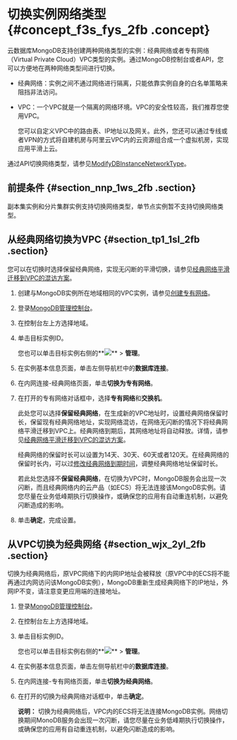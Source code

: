 # 切换实例网络类型 {#concept_f3s_fys_2fb .concept}

云数据库MongoDB支持创建两种网络类型的实例：经典网络或者专有网络（Virtual Private Cloud）VPC类型的实例。通过MongoDB控制台或者API，您可以方便地在两种网络类型间进行切换。

-   经典网络：实例之间不通过网络进行隔离，只能依靠实例自身的白名单策略来阻挡非法访问。
-   VPC：一个VPC就是一个隔离的网络环境。VPC的安全性较高，我们推荐您使用VPC。

    您可以自定义VPC中的路由表、IP地址以及网关。此外，您还可以通过专线或者VPN的方式将自建机房与阿里云VPC内的云资源组合成一个虚拟机房，实现应用平滑上云。


通过API切换网络类型，请参见[ModifyDBInstanceNetworkType](../../../../intl.zh-CN/API参考/API参考/实例管理/ModifyDBInstanceNetworkType.md#)。

## 前提条件 {#section_nnp_1ws_2fb .section}

副本集实例和分片集群实例支持切换网络类型，单节点实例暂不支持切换网络类型。

## 从经典网络切换为VPC {#section_tp1_1sl_2fb .section}

您可以在切换时选择保留经典网络，实现无闪断的平滑切换，请参见[经典网络平滑迁移到VPC的混访方案](intl.zh-CN/用户指南/网络类型/经典网络平滑迁移到VPC的混访方案.md#)。

1.  创建与MongoDB实例所在地域相同的VPC实例，请参见[创建专有网络](https://www.alibabacloud.com/help/zh/doc-detail/27710.htm)。
2.  登录[MongoDB管理控制台](https://mongodb.console.aliyun.com/#/mongodb/list)。
3.  在控制台左上方选择地域。
4.  单击目标实例ID。

    您也可以单击目标实例右侧的**![](http://static-aliyun-doc.oss-cn-hangzhou.aliyuncs.com/assets/img/6716/154087019912276_zh-CN.png)** \> **管理**。

5.  在实例基本信息页面，单击左侧导航栏中的**数据库连接**。
6.  在内网连接-经典网络页面，单击**切换为专有网络**。
7.  在打开的专有网络对话框中，选择**专有网络**和**交换机**。

    此处您可以选择**保留经典网络**，在生成新的VPC地址时，设置经典网络保留时长，保留现有经典网络地址，实现网络混访，在网络无闪断的情况下将经典网络平滑迁移到VPC上。经典网络到期后，其网络地址将自动释放。详情，请参见[经典网络平滑迁移到VPC的混访方案](intl.zh-CN/用户指南/网络类型/经典网络平滑迁移到VPC的混访方案.md#)。

    经典网络的保留时长可以设置为14天、30天、60天或者120天。在经典网络的保留时长内，可以过[修改经典网络到期时间](intl.zh-CN/用户指南/网络类型/修改经典网络到期时间.md#)，调整经典网络地址保留时长。

    若此处您选择不**保留经典网络**，在切换为VPC时，MongoDB服务会出现一次闪断，而且经典网络内的云产品（如ECS）将无法连接该MongoDB实例。请您尽量在业务低峰期执行切换操作，或确保您的应用有自动重连机制，以避免闪断造成的影响。

8.  单击**确定**，完成设置。

## 从VPC切换为经典网络 {#section_wjx_2yl_2fb .section}

切换为经典网络后，原VPC网络下的内网IP地址会被释放（原VPC中的ECS将不能再通过内网访问该MongoDB实例），MongoDB重新生成经典网络下的IP地址，外网IP不变，请注意变更应用端的连接地址。

1.  登录[MongoDB管理控制台](https://mongodb.console.aliyun.com/#/mongodb/list)。
2.  在控制台左上方选择地域。
3.  单击目标实例ID。

    您也可以单击目标实例右侧的**![](http://static-aliyun-doc.oss-cn-hangzhou.aliyuncs.com/assets/img/6716/154087019912276_zh-CN.png)** \> **管理**。

4.  在实例基本信息页面，单击左侧导航栏中的**数据库连接**。
5.  在内网连接-专有网络页面，单击**切换为经典网络**。
6.  在打开的切换为经典网络对话框中，单击**确定**。

    **说明：** 切换为经典网络后，VPC内的ECS将无法连接MongoDB实例。网络切换期间MonoDB服务会出现一次闪断，请您尽量在业务低峰期执行切换操作，或确保您的应用有自动重连机制，以避免闪断造成的影响。


